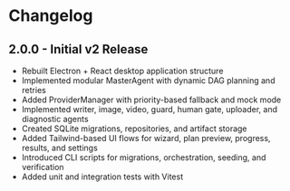 # Changelog

## 2.0.0 - Initial v2 Release
- Rebuilt Electron + React desktop application structure
- Implemented modular MasterAgent with dynamic DAG planning and retries
- Added ProviderManager with priority-based fallback and mock mode
- Implemented writer, image, video, guard, human gate, uploader, and diagnostic agents
- Created SQLite migrations, repositories, and artifact storage
- Added Tailwind-based UI flows for wizard, plan preview, progress, results, and settings
- Introduced CLI scripts for migrations, orchestration, seeding, and verification
- Added unit and integration tests with Vitest
